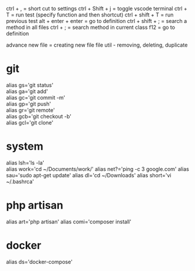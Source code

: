 ctrl + , = short cut to settings
ctrl + Shift + j = toggle vscode terminal
ctrl + T = run test (specify function and then shortcut)
ctrl + shift + T = run previous test
alt + enter + enter = go to definition
ctrl + shift + ; = search a method in all files
ctrl + ; = search method in current class
f12 = go to definition

advance new file = creating new file
file util - removing, deleting, duplicate


# git
alias gs='git status'  
alias ga='git add'  
alias gc='git commit -m'  
alias gp='git push'  
alias gr='git remote'  
alias gcb='git checkout -b'  
alias gcl='git clone'  

# system
alias lsh='ls -la'  
alias work='cd ~/Documents/work/'
alias net?='ping -c 3 google.com'
alias sau='sudo apt-get update'
alias dl='cd ~/Downloads'
alias short='vi ~/.bashrca'

# php artisan
alias art='php artisan'
alias comi='composer install'

# docker
alias ds='docker-compose'
